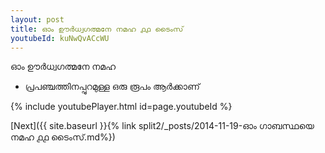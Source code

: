 ```yaml
---
layout: post
title: ഓം ഊർധ്വഗത്മനേ നമഹ ൧൧ ടൈംസ്
youtubeId: kuNwQvACcWU
---
```

 
 
 ഓം ഊർധ്വഗത്മനേ നമഹ 
 
 -  പ്രപഞ്ചത്തിനപ്പുറമുള്ള ഒരു രൂപം ആർക്കാണ് 
 
  
 
  
 
 
 
 
 
 


{% include youtubePlayer.html id=page.youtubeId %}
 
[Next]({{ site.baseurl }}{% link  split2/_posts/2014-11-19-ഓം ഗാബസ്ഥയെ നമഹ ൧൧ ടൈംസ്.md%})
 
